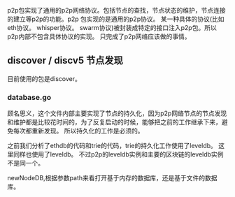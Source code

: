 p2p包实现了通用的p2p网络协议。包括节点的查找，节点状态的维护，节点连接的建立等p2p的功能。p2p 包实现的是通用的p2p协议。 某一种具体的协议(比如eth协议。 whisper协议。 swarm协议)被封装成特定的接口注入p2p包。所以p2p内部不包含具体协议的实现。 只完成了p2p网络应该做的事情。

## discover / discv5 节点发现
目前使用的包是discover。

### database.go
顾名思义，这个文件内部主要实现了节点的持久化，因为p2p网络节点的节点发现和维护都是比较花时间的，为了反复启动的时候，能够把之前的工作继承下来，避免每次都重新发现。 所以持久化的工作是必须的。

之前我们分析了ethdb的代码和trie的代码，trie的持久化工作使用了leveldb。 这里同样也使用了leveldb。 不过p2p的leveldb实例和主要的区块链的leveldb实例不是同一个。

newNodeDB,根据参数path来看打开基于内存的数据库，还是基于文件的数据库。








































